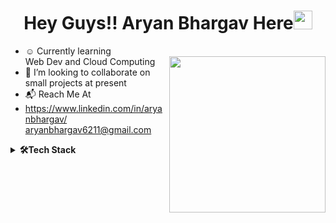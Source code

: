 <h1 align="center">Hey Guys!! Aryan Bhargav Here<img src="https://raw.githubusercontent.com/aemmadi/aemmadi/master/wave.gif" width="30x"></h1>

- ☺️ Currently learning <br> Web Dev and Cloud Computing<img src="https://github.com/AryanBhargavv/WD_Image/blob/main/web-developer.jpg" min-width="200px" max-width="200px" width="250px" align="right">
- 🤗 I’m looking to collaborate on small projects at present
- 📬 Reach Me At 
- https://www.linkedin.com/in/aryanbhargav/ <br> aryanbhargav6211@gmail.com

<details>	
 <summary><b>🛠Tech Stack</b></summary><br>
Languages: <img src="https://img.shields.io/badge/-HTML5-DE5934?logo=HTML5&logoColor=white&style=flat">&nbsp;
<img src="https://img.shields.io/badge/-CSS3-2275B2?logo=CSS3&logoColor=white&style=flat"> &nbsp; 
<img src="https://img.shields.io/badge/-Java%20Script-yellow"> &nbsp;

<!---
AryanBhargavv/AryanBhargavv is a ✨ special ✨ repository because its `README.md` (this file) appears on your GitHub profile.
You can click the Preview link to take a look at your changes.
--->
